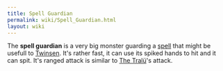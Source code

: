 ```yaml
---
title: Spell Guardian
permalink: wiki/Spell_Guardian.html
layout: wiki
---
```


The **spell guardian** is a very big monster guarding a
[spell](Protection_Spell "wikilink") that might be usefull to
[Twinsen](Twinsen "wikilink"). It's rather fast, it can use its spiked
hands to hit and it can spit. It's ranged attack is similar to [The
Tralü](The_Tralü "wikilink")'s attack.
